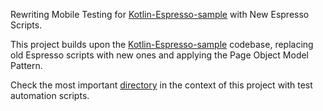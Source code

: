 Rewriting Mobile Testing for [Kotlin-Espresso-sample](https://github.com/pot8os/Kotlin-Espresso-sample) with New Espresso Scripts.

This project builds upon the [Kotlin-Espresso-sample](https://github.com/pot8os/Kotlin-Espresso-sample) codebase, replacing old Espresso scripts with new ones and applying the Page Object Model Pattern.

Check the most important [directory](https://github.com/nick-demidenko/Showcase-of-Mobile-Test-Automation-with-Espresso/tree/master/app/src/androidTest/kotlin/net/pot8os/kotlintestsample) in the context of this project with test automation scripts.
